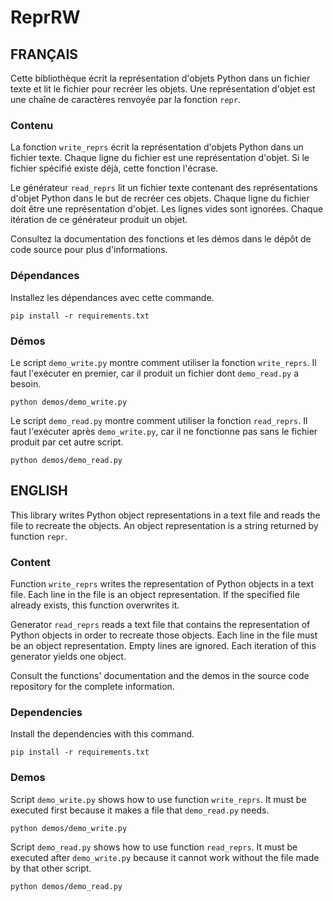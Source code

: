 # ReprRW

## FRANÇAIS

Cette bibliothèque écrit la représentation d'objets Python dans un fichier
texte et lit le fichier pour recréer les objets. Une représentation d'objet
est une chaîne de caractères renvoyée par la fonction `repr`.

### Contenu

La fonction `write_reprs` écrit la représentation d'objets Python dans un
fichier texte. Chaque ligne du fichier est une représentation d'objet. Si le
fichier spécifié existe déjà, cette fonction l'écrase.

Le générateur `read_reprs` lit un fichier texte contenant des représentations
d'objet Python dans le but de recréer ces objets. Chaque ligne du fichier doit
être une représentation d'objet. Les lignes vides sont ignorées. Chaque
itération de ce générateur produit un objet.

Consultez la documentation des fonctions et les démos dans le dépôt de code
source pour plus d'informations.

### Dépendances

Installez les dépendances avec cette commande.
```
pip install -r requirements.txt
```

### Démos

Le script `demo_write.py` montre comment utiliser la fonction `write_reprs`. Il
faut l'exécuter en premier, car il produit un fichier dont `demo_read.py` a
besoin.

```
python demos/demo_write.py
```

Le script `demo_read.py` montre comment utiliser la fonction `read_reprs`. Il
faut l'exécuter après `demo_write.py`, car il ne fonctionne pas sans le fichier
produit par cet autre script.

```
python demos/demo_read.py
```

## ENGLISH

This library writes Python object representations in a text file and reads the
file to recreate the objects. An object representation is a string returned by
function `repr`.

### Content

Function `write_reprs` writes the representation of Python objects in a text
file. Each line in the file is an object representation. If the specified file
already exists, this function overwrites it.

Generator `read_reprs` reads a text file that contains the representation of
Python objects in order to recreate those objects. Each line in the file must be
an object representation. Empty lines are ignored. Each iteration of this
generator yields one object.

Consult the functions' documentation and the demos in the source code
repository for the complete information.

### Dependencies

Install the dependencies with this command.
```
pip install -r requirements.txt
```

### Demos

Script `demo_write.py` shows how to use function `write_reprs`. It must be
executed first because it makes a file that `demo_read.py` needs.

```
python demos/demo_write.py
```

Script `demo_read.py` shows how to use function `read_reprs`. It must be
executed after `demo_write.py` because it cannot work without the file made by
that other script.

```
python demos/demo_read.py
```
